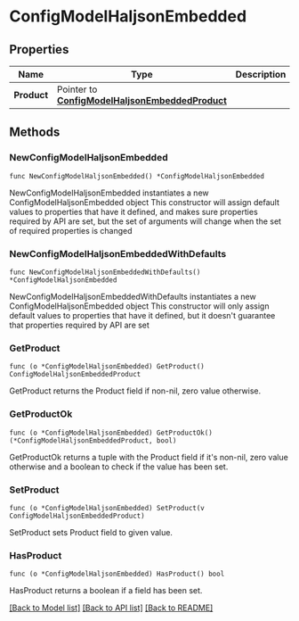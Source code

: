 # ConfigModelHaljsonEmbedded

## Properties

Name | Type | Description | Notes
------------ | ------------- | ------------- | -------------
**Product** | Pointer to [**ConfigModelHaljsonEmbeddedProduct**](ConfigModelHaljsonEmbeddedProduct.md) |  | [optional] 

## Methods

### NewConfigModelHaljsonEmbedded

`func NewConfigModelHaljsonEmbedded() *ConfigModelHaljsonEmbedded`

NewConfigModelHaljsonEmbedded instantiates a new ConfigModelHaljsonEmbedded object
This constructor will assign default values to properties that have it defined,
and makes sure properties required by API are set, but the set of arguments
will change when the set of required properties is changed

### NewConfigModelHaljsonEmbeddedWithDefaults

`func NewConfigModelHaljsonEmbeddedWithDefaults() *ConfigModelHaljsonEmbedded`

NewConfigModelHaljsonEmbeddedWithDefaults instantiates a new ConfigModelHaljsonEmbedded object
This constructor will only assign default values to properties that have it defined,
but it doesn't guarantee that properties required by API are set

### GetProduct

`func (o *ConfigModelHaljsonEmbedded) GetProduct() ConfigModelHaljsonEmbeddedProduct`

GetProduct returns the Product field if non-nil, zero value otherwise.

### GetProductOk

`func (o *ConfigModelHaljsonEmbedded) GetProductOk() (*ConfigModelHaljsonEmbeddedProduct, bool)`

GetProductOk returns a tuple with the Product field if it's non-nil, zero value otherwise
and a boolean to check if the value has been set.

### SetProduct

`func (o *ConfigModelHaljsonEmbedded) SetProduct(v ConfigModelHaljsonEmbeddedProduct)`

SetProduct sets Product field to given value.

### HasProduct

`func (o *ConfigModelHaljsonEmbedded) HasProduct() bool`

HasProduct returns a boolean if a field has been set.


[[Back to Model list]](../README.md#documentation-for-models) [[Back to API list]](../README.md#documentation-for-api-endpoints) [[Back to README]](../README.md)


